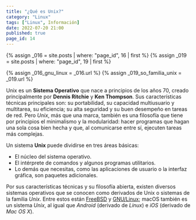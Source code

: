 ```yaml
---
title: "¿Qué es Unix?"
category: "Linux"
tags: ["Linux", Información]
date: 2022-07-20 21:00
published: true
page_id: 14
---
```


{% assign _016 = site.posts | where: "page_id", 16 | first %}
{% assign _019 = site.posts | where: "page_id", 19 | first %}

{% assign _016_gnu_linux       = _016.url %}
{% assign _019_so_familia_unix = _019.url %}

Unix es un **Sistema Operativo** que nace a principios de los años 70, creado principalmente por **Dennis Ritchie** y **Ken Thompson**. Sus características técnicas principales son: su portabilidad, su capacidad multiusuario y multitarea, su eficiencia; su alta seguridad y su buen desempeño en tareas de red. Pero *Unix*, más que una marca, también es una filosofía que tiene por principios el minimalismo y la modularidad: hacer programas que hagan una sola cosa bien hecha y que, al comunicarse entre sí, ejecuten tareas más complejas.

Un sistema **Unix** puede dividirse en tres áreas básicas:
* El núcleo del sistema operativo.
* El intérprete de comandos y algunos programas utilitarios.
* Lo demás que necesitas, como las aplicaciones de usuario o la interfaz gráfica, son paquetes adicionales.

Por sus características técnicas y su filosofía abierta, existen diversos sistemas operativos que se conocen como derivados de Unix o sistemas de la familia *Unix*. Entre estos están <a href="{{_019_so_familia_unix}}#BSD">FreeBSD</a> y <a href="{{_016_gnu_linux}}">GNU/Linux</a>; macOS también es un sistema *Unix*, al igual que *Android* (derivado de *Linux*) e *iOS* (derivado de *Mac OS X*).
